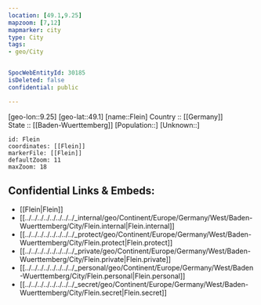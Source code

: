 ```yaml
---
location: [49.1,9.25] 
mapzoom: [7,12] 
mapmarker: city 
type: City
tags:
- geo/City


SpocWebEntityId: 30185
isDeleted: false
confidential: public

---
```

[geo-lon::9.25] 
[geo-lat::49.1] 
[name::Flein] 
Country :: [[Germany]]  
State :: [[Baden-Wuerttemberg]] 
[Population::] 
[Unknown::] 


```leaflet
id: Flein
coordinates: [[Flein]] 
markerFile: [[Flein]] 
defaultZoom: 11 
maxZoom: 18
```


## Confidential Links & Embeds: 
- [[Flein|Flein]]  
- [[../../../../../../../../_internal/geo/Continent/Europe/Germany/West/Baden-Wuerttemberg/City/Flein.internal|Flein.internal]] 
- [[../../../../../../../../_protect/geo/Continent/Europe/Germany/West/Baden-Wuerttemberg/City/Flein.protect|Flein.protect]] 
- [[../../../../../../../../_private/geo/Continent/Europe/Germany/West/Baden-Wuerttemberg/City/Flein.private|Flein.private]] 
- [[../../../../../../../../_personal/geo/Continent/Europe/Germany/West/Baden-Wuerttemberg/City/Flein.personal|Flein.personal]] 
- [[../../../../../../../../_secret/geo/Continent/Europe/Germany/West/Baden-Wuerttemberg/City/Flein.secret|Flein.secret]] 

